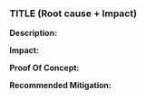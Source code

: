 ### TITLE (Root cause + Impact)

**Description:**

**Impact:**

**Proof Of Concept:**

**Recommended Mitigation:**